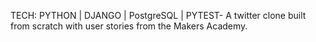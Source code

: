 TECH: PYTHON | DJANGO | PostgreSQL | PYTEST- A twitter clone built from scratch with user stories from the Makers Academy.

